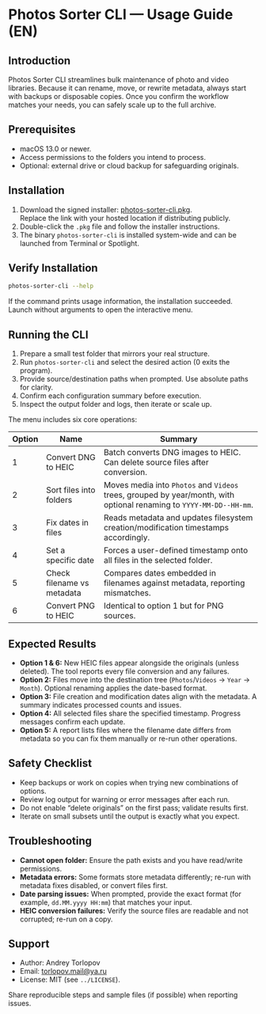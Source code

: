 # Photos Sorter CLI — Usage Guide (EN)

## Introduction

Photos Sorter CLI streamlines bulk maintenance of photo and video libraries. Because it can rename, move, or rewrite metadata, always start with backups or disposable copies. Once you confirm the workflow matches your needs, you can safely scale up to the full archive.

## Prerequisites

- macOS 13.0 or newer.
- Access permissions to the folders you intend to process.
- Optional: external drive or cloud backup for safeguarding originals.

## Installation

1. Download the signed installer: [photos-sorter-cli.pkg](../dist/photos-sorter-cli.pkg).  
   Replace the link with your hosted location if distributing publicly.
2. Double-click the `.pkg` file and follow the installer instructions.
3. The binary `photos-sorter-cli` is installed system-wide and can be launched from Terminal or Spotlight.

## Verify Installation

```bash
photos-sorter-cli --help
```

If the command prints usage information, the installation succeeded. Launch without arguments to open the interactive menu.

## Running the CLI

1. Prepare a small test folder that mirrors your real structure.
2. Run `photos-sorter-cli` and select the desired action (0 exits the program).
3. Provide source/destination paths when prompted. Use absolute paths for clarity.
4. Confirm each configuration summary before execution.
5. Inspect the output folder and logs, then iterate or scale up.

The menu includes six core operations:

| Option | Name | Summary |
| --- | --- | --- |
| 1 | Convert DNG to HEIC | Batch converts DNG images to HEIC. Can delete source files after conversion. |
| 2 | Sort files into folders | Moves media into `Photos` and `Videos` trees, grouped by year/month, with optional renaming to `YYYY-MM-DD--HH-mm`. |
| 3 | Fix dates in files | Reads metadata and updates filesystem creation/modification timestamps accordingly. |
| 4 | Set a specific date | Forces a user-defined timestamp onto all files in the selected folder. |
| 5 | Check filename vs metadata | Compares dates embedded in filenames against metadata, reporting mismatches. |
| 6 | Convert PNG to HEIC | Identical to option 1 but for PNG sources. |

## Expected Results

- **Option 1 & 6:** New HEIC files appear alongside the originals (unless deleted). The tool reports every file conversion and any failures.
- **Option 2:** Files move into the destination tree (`Photos`/`Videos` → `Year` → `Month`). Optional renaming applies the date-based format.
- **Option 3:** File creation and modification dates align with the metadata. A summary indicates processed counts and issues.
- **Option 4:** All selected files share the specified timestamp. Progress messages confirm each update.
- **Option 5:** A report lists files where the filename date differs from metadata so you can fix them manually or re-run other operations.

## Safety Checklist

- Keep backups or work on copies when trying new combinations of options.
- Review log output for warning or error messages after each run.
- Do not enable “delete originals” on the first pass; validate results first.
- Iterate on small subsets until the output is exactly what you expect.

## Troubleshooting

- **Cannot open folder:** Ensure the path exists and you have read/write permissions.
- **Metadata errors:** Some formats store metadata differently; re-run with metadata fixes disabled, or convert files first.
- **Date parsing issues:** When prompted, provide the exact format (for example, `dd.MM.yyyy HH:mm`) that matches your input.
- **HEIC conversion failures:** Verify the source files are readable and not corrupted; re-run on a copy.

## Support

- Author: Andrey Torlopov
- Email: torlopov.mail@ya.ru
- License: MIT (see `../LICENSE`).

Share reproducible steps and sample files (if possible) when reporting issues.
